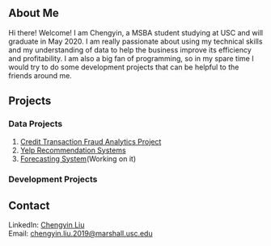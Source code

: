 <!-- Google Tag Manager -->
<script>(function(w,d,s,l,i){w[l]=w[l]||[];w[l].push({'gtm.start':
new Date().getTime(),event:'gtm.js'});var f=d.getElementsByTagName(s)[0],
j=d.createElement(s),dl=l!='dataLayer'?'&l='+l:'';j.async=true;j.src=
'https://www.googletagmanager.com/gtm.js?id='+i+dl;f.parentNode.insertBefore(j,f);
})(window,document,'script','dataLayer','GTM-N7LWTJX');</script>
<!-- End Google Tag Manager -->

## About Me

Hi there! Welcome! I am Chengyin, a MSBA student studying at USC and will graduate in May 2020. I am really passionate about using my technical skills and my understanding of data to help the business improve its efficiency and profitability. I am also a big fan of programming, so in my spare time I would try to do some development projects that can be helpful to the friends around me. 

## Projects

### Data Projects</br>
1. [Credit Transaction Fraud Analytics Project](https://github.com/lynkeib/WebProjects/tree/master/Credit%20Card%20Fraud%20Detection)
2. [Yelp Recommendation Systems](https://github.com/lynkeib/WebProjects/tree/master/Recommendation%20System)
3. [Forecasting System]()(Working on it)

### Development Projects

## Contact

LinkedIn: [Chengyin Liu](www.linkedin.com/in/chengyinliu458)</br>
Email: [chengyin.liu.2019@marshall.usc.edu](chengyin.liu.2019@marshall.usc.edu)

